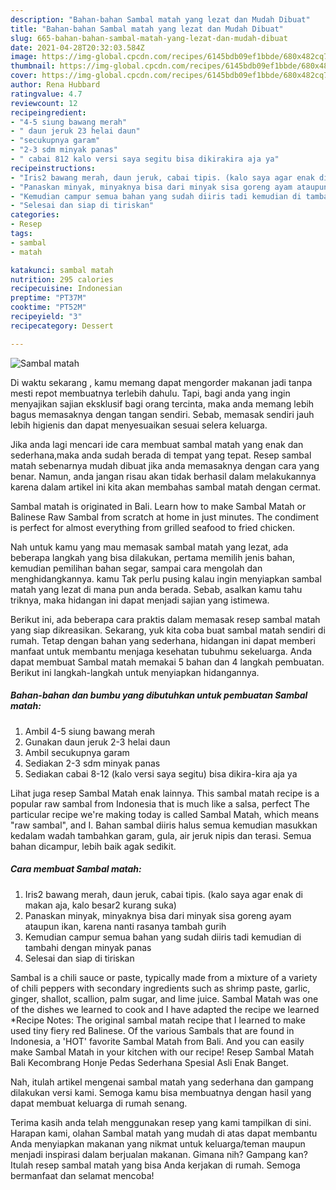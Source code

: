 ```yaml
---
description: "Bahan-bahan Sambal matah yang lezat dan Mudah Dibuat"
title: "Bahan-bahan Sambal matah yang lezat dan Mudah Dibuat"
slug: 665-bahan-bahan-sambal-matah-yang-lezat-dan-mudah-dibuat
date: 2021-04-28T20:32:03.584Z
image: https://img-global.cpcdn.com/recipes/6145bdb09ef1bbde/680x482cq70/sambal-matah-foto-resep-utama.jpg
thumbnail: https://img-global.cpcdn.com/recipes/6145bdb09ef1bbde/680x482cq70/sambal-matah-foto-resep-utama.jpg
cover: https://img-global.cpcdn.com/recipes/6145bdb09ef1bbde/680x482cq70/sambal-matah-foto-resep-utama.jpg
author: Rena Hubbard
ratingvalue: 4.7
reviewcount: 12
recipeingredient:
- "4-5 siung bawang merah"
- " daun jeruk 23 helai daun"
- "secukupnya garam"
- "2-3 sdm minyak panas"
- " cabai 812 kalo versi saya segitu bisa dikirakira aja ya"
recipeinstructions:
- "Iris2 bawang merah, daun jeruk, cabai tipis. (kalo saya agar enak di makan aja, kalo besar2 kurang suka)"
- "Panaskan minyak, minyaknya bisa dari minyak sisa goreng ayam ataupun ikan, karena nanti rasanya tambah gurih"
- "Kemudian campur semua bahan yang sudah diiris tadi kemudian di tambahi dengan minyak panas"
- "Selesai dan siap di tiriskan"
categories:
- Resep
tags:
- sambal
- matah

katakunci: sambal matah 
nutrition: 295 calories
recipecuisine: Indonesian
preptime: "PT37M"
cooktime: "PT52M"
recipeyield: "3"
recipecategory: Dessert

---
```



![Sambal matah](https://img-global.cpcdn.com/recipes/6145bdb09ef1bbde/680x482cq70/sambal-matah-foto-resep-utama.jpg)

Di waktu  sekarang , kamu memang dapat mengorder makanan jadi tanpa mesti repot membuatnya terlebih dahulu. Tapi, bagi anda yang ingin menyajikan sajian eksklusif bagi orang tercinta, maka anda memang lebih bagus memasaknya dengan tangan sendiri. Sebab, memasak sendiri jauh lebih higienis dan dapat menyesuaikan sesuai selera keluarga.

Jika anda lagi mencari ide cara membuat sambal matah yang enak dan sederhana,maka anda sudah berada di tempat yang tepat. Resep sambal matah  sebenarnya mudah dibuat jika anda memasaknya dengan cara yang benar. Namun, anda jangan risau akan tidak berhasil dalam melakukannya 
karena dalam artikel ini kita akan membahas sambal matah dengan cermat.  

Sambal matah is originated in Bali. Learn how to make Sambal Matah or Balinese Raw Sambal from scratch at home in just minutes. The condiment is perfect for almost everything from grilled seafood to fried chicken.

Nah untuk kamu yang mau memasak sambal matah yang lezat, ada beberapa langkah yang bisa dilakukan, pertama memilih jenis bahan, kemudian pemilihan bahan segar, sampai cara mengolah dan menghidangkannya. kamu Tak perlu pusing kalau ingin menyiapkan sambal matah yang lezat di mana pun anda berada. Sebab, asalkan kamu  tahu triknya, maka hidangan ini dapat menjadi sajian yang istimewa.

Berikut ini, ada beberapa cara praktis  dalam memasak resep sambal matah yang siap dikreasikan. Sekarang, yuk kita coba buat sambal matah sendiri di rumah. Tetap dengan bahan yang sederhana, hidangan ini dapat memberi manfaat untuk membantu menjaga kesehatan tubuhmu sekeluarga. Anda dapat membuat Sambal matah memakai 5 bahan dan 4 langkah pembuatan. Berikut ini langkah-langkah untuk menyiapkan hidangannya.

<!--inarticleads1-->

##### Bahan-bahan dan bumbu yang dibutuhkan untuk pembuatan Sambal matah:

1. Ambil 4-5 siung bawang merah
1. Gunakan  daun jeruk 2-3 helai daun
1. Ambil secukupnya garam
1. Sediakan 2-3 sdm minyak panas
1. Sediakan  cabai 8-12 (kalo versi saya segitu) bisa dikira-kira aja ya


Lihat juga resep Sambal Matah enak lainnya. This sambal matah recipe is a popular raw sambal from Indonesia that is much like a salsa, perfect The particular recipe we&#39;re making today is called Sambal Matah, which means &#34;raw sambal&#34;, and I. Bahan sambal diiris halus semua kemudian masukkan kedalam wadah tambahkan garam, gula, air jeruk nipis dan terasi. Semua bahan dicampur, lebih baik agak sedikit. 

<!--inarticleads2-->

##### Cara membuat Sambal matah:

1. Iris2 bawang merah, daun jeruk, cabai tipis. (kalo saya agar enak di makan aja, kalo besar2 kurang suka)
1. Panaskan minyak, minyaknya bisa dari minyak sisa goreng ayam ataupun ikan, karena nanti rasanya tambah gurih
1. Kemudian campur semua bahan yang sudah diiris tadi kemudian di tambahi dengan minyak panas
1. Selesai dan siap di tiriskan


Sambal is a chili sauce or paste, typically made from a mixture of a variety of chili peppers with secondary ingredients such as shrimp paste, garlic, ginger, shallot, scallion, palm sugar, and lime juice. Sambal Matah was one of the dishes we learned to cook and I have adapted the recipe we learned *Recipe Notes: The original sambal matah recipe that I learned to make used tiny fiery red Balinese. Of the various Sambals that are found in Indonesia, a &#39;HOT&#39; favorite Sambal Matah from Bali. And you can easily make Sambal Matah in your kitchen with our recipe! Resep Sambal Matah Bali Kecombrang Honje Pedas Sederhana Spesial Asli Enak Banget. 

Nah, itulah artikel mengenai  sambal matah  yang sederhana dan gampang dilakukan versi kami. Semoga kamu bisa membuatnya dengan hasil yang dapat membuat keluarga di rumah senang. 

Terima kasih anda telah menggunakan resep yang kami tampilkan di sini. Harapan kami, olahan  Sambal matah yang mudah di atas dapat membantu Anda menyiapkan makanan yang nikmat untuk keluarga/teman maupun menjadi inspirasi dalam berjualan makanan. Gimana nih? Gampang kan? Itulah resep sambal matah yang bisa Anda kerjakan di rumah. Semoga bermanfaat dan selamat mencoba!

